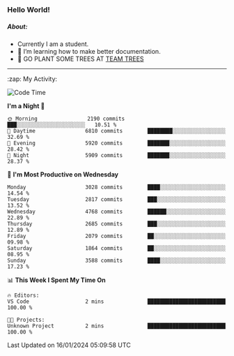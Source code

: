 ### Hello World!

##### About:
- Currently I am a student.
- 🌱 I’m learning how to make better documentation.
- 🌱 GO PLANT SOME TREES AT [TEAM TREES](https://teamtrees.org/)

---
  <summary>:zap: My Activity:</summary>
  
<!--START_SECTION:waka-->
![Code Time](http://img.shields.io/badge/Code%20Time-1%2C268%20hrs%2028%20mins-blue)

**I'm a Night 🦉** 

```text
🌞 Morning                2190 commits        ███░░░░░░░░░░░░░░░░░░░░░░   10.51 % 
🌆 Daytime                6810 commits        ████████░░░░░░░░░░░░░░░░░   32.69 % 
🌃 Evening                5920 commits        ███████░░░░░░░░░░░░░░░░░░   28.42 % 
🌙 Night                  5909 commits        ███████░░░░░░░░░░░░░░░░░░   28.37 % 
```
📅 **I'm Most Productive on Wednesday** 

```text
Monday                   3028 commits        ████░░░░░░░░░░░░░░░░░░░░░   14.54 % 
Tuesday                  2817 commits        ███░░░░░░░░░░░░░░░░░░░░░░   13.52 % 
Wednesday                4768 commits        ██████░░░░░░░░░░░░░░░░░░░   22.89 % 
Thursday                 2685 commits        ███░░░░░░░░░░░░░░░░░░░░░░   12.89 % 
Friday                   2079 commits        ██░░░░░░░░░░░░░░░░░░░░░░░   09.98 % 
Saturday                 1864 commits        ██░░░░░░░░░░░░░░░░░░░░░░░   08.95 % 
Sunday                   3588 commits        ████░░░░░░░░░░░░░░░░░░░░░   17.23 % 
```


📊 **This Week I Spent My Time On** 

```text
🔥 Editors: 
VS Code                  2 mins              █████████████████████████   100.00 % 

🐱‍💻 Projects: 
Unknown Project          2 mins              █████████████████████████   100.00 % 
```


 Last Updated on 16/01/2024 05:09:58 UTC
<!--END_SECTION:waka-->
